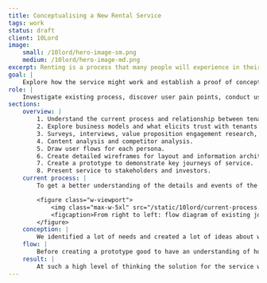 ```yaml
---
title: Conceptualising a New Rental Service
tags: work
status: draft
client: 10Lord
image: 
    small: /10lord/hero-image-sm.png
    medium: /10lord/hero-image-md.png
excerpt: Renting is a process that many people will experience in their lifetime and it can be a scary, stressful and overwhelming process. Having been a renter myself I was ecstatic when I was asked to collaborate with a small startup to help them conceptualise a new, more intuitive rental service.
goal: |
    Explore how the service might work and establish a proof of concept which could be used to help pitch the service to potential users and investors.
role: |
    Investigate existing process, discover user pain points, conduct user interviews, information architecture, create prototypes.
sections:
    overview: |
        1. Understand the current process and relationship between tenant, landlord and agent.
        2. Explore business models and what elicits trust with tenants and landlords.
        3. Surveys, interviews, value proposition engagement research, meetings.
        4. Content analysis and competitor analysis.
        5. Draw user flows for each persona.
        6. Create detailed wireframes for layout and information architecture.
        7. Create a prototype to demonstrate key journeys of service.
        8. Present service to stakeholders and investors.
    current process: |
        To get a better understanding of the details and events of the rental process I created a flow diagram. It shows a typical rental process in London. I recorded hypothetical dates next to certain sections to get an understanding of the time frames between events while thinking about the thoughts and feelings a renter might be having during this process. With the team I also created a persona matrix of tenants' needs, habits and motivations. I used this to create a storyboard to help visualise the founders ideas in context.

        <figure class="w-viewport">
            <img class="max-w-5xl" src="/static/10lord/current-process.png" alt="Flow diagram of existing journey" />
            <figcaption>From right to left: flow diagram of existing journey, persona matrix for tenants, storyboard for new service</figcaption>
        </figure>
    conception: |
        We identified a lot of needs and created a lot of ideas about what would meet those needs, but nothing about how they might physically be met or what the cost of those ideas were. We needed a way to think about how we might solve these problems without pigeonholing ourselves. A technique I sometimes use is to create placeholders which represent a typical activity, like logging in, on boarding, viewing a list of properties, or viewing a profile. These can then be printed, rearranged and used in discussions. They don’t contain any content but help remind people of the type of activity that takes place in the holistic journey, without being bogged down in the detail.
    flow: |
        Before creating a prototype good to have an understanding of how the prototype will behave which is why I created a flow diagram which shows the order and interactions of each screen. The act of creating the diagram isn't as important as the actual act of creating it. Creating it allows me to challenge my thoughts about what information should be asked for and when. I did the same for both Tenant and Agent personas.
    result: |
        At such a high level of thinking the solution for the service went through so many possible outcomes. But without a way to visualise the service, it was difficult to quantify it’s value. Creating the prototype helped demonstrate the problem they were solving for and how it could be achieved. I was able to used this prototype to present to both stakeholders and potential investors.
---
```


